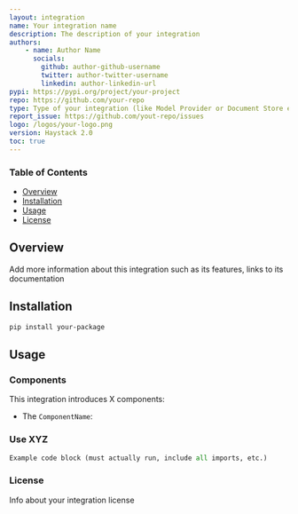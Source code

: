```yaml
---
layout: integration
name: Your integration name
description: The description of your integration
authors:
    - name: Author Name
      socials:
        github: author-github-username
        twitter: author-twitter-username
        linkedin: author-linkedin-url
pypi: https://pypi.org/project/your-project
repo: https://github.com/your-repo
type: Type of your integration (like Model Provider or Document Store etc)
report_issue: https://github.com/yout-repo/issues
logo: /logos/your-logo.png
version: Haystack 2.0
toc: true
---
```

### **Table of Contents**
- [Overview](#overview)
- [Installation](#installation)
- [Usage](#usage)
- [License](#license)

## Overview
Add more information about this integration such as its features, links to its documentation 

## Installation

```bash
pip install your-package
```

## Usage
### Components
This integration introduces X components:

- The `ComponentName`: 
  
### Use XYZ

```python
Example code block (must actually run, include all imports, etc.)
```

### License

Info about your integration license
